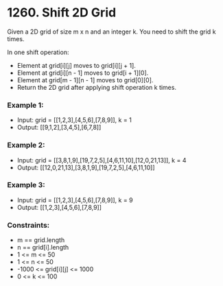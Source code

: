 # 1260. Shift 2D Grid

Given a 2D grid of size m x n and an integer k. You need to shift the grid k times.

In one shift operation:

- Element at grid[i][j] moves to grid[i][j + 1].
- Element at grid[i][n - 1] moves to grid[i + 1][0].
- Element at grid[m - 1][n - 1] moves to grid[0][0].
- Return the 2D grid after applying shift operation k times.

### Example 1:
- Input: grid = [[1,2,3],[4,5,6],[7,8,9]], k = 1
- Output: [[9,1,2],[3,4,5],[6,7,8]]

### Example 2:
- Input: grid = [[3,8,1,9],[19,7,2,5],[4,6,11,10],[12,0,21,13]], k = 4
- Output: [[12,0,21,13],[3,8,1,9],[19,7,2,5],[4,6,11,10]]

### Example 3:
- Input: grid = [[1,2,3],[4,5,6],[7,8,9]], k = 9
- Output: [[1,2,3],[4,5,6],[7,8,9]]


### Constraints:

- m == grid.length
- n == grid[i].length
- 1 <= m <= 50
- 1 <= n <= 50
- -1000 <= grid[i][j] <= 1000
- 0 <= k <= 100
